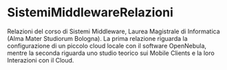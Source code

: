 # SistemiMiddlewareRelazioni
Relazioni del corso di Sistemi Middleware, Laurea Magistrale di Informatica (Alma Mater Studiorum Bologna). La prima relazione riguarda la configurazione di un piccolo cloud locale con il software OpenNebula, mentre la seconda riguarda uno studio teorico sui Mobile Clients e la loro Interazioni con il Cloud.
